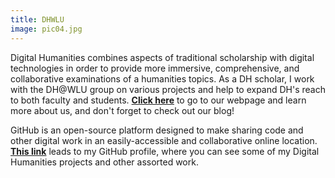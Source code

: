 ```yaml
---
title: DHWLU
image: pic04.jpg
---
```

Digital Humanities combines aspects of traditional scholarship with digital technologies in order to provide more immersive, comprehensive, and collaborative examinations of a humanities topics. As a DH scholar, I work with the DH@WLU group on various projects and help to expand DH's reach to both faculty and students. <a href ="http://digitalhumanities.wlu.edu/"><b>Click here</b></a> to go to our webpage and learn more about us, and don't forget to check out our blog!

GitHub is an open-source platform designed to make sharing code and other digital work in an easily-accessible and collaborative online location. <a href="https://github.com/valenteaidan"><b>This link</b></a> leads to my GitHub profile, where you can see some of my Digital Humanities projects and other assorted work.
